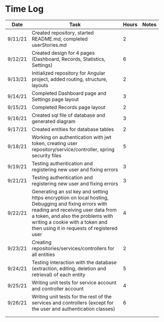 # Time Log

| Date | Task | Hours | Notes|
|------|------|-------|------|
| 9/11/21 | Created repository, started README.md, completed userStories.md | 2 |  |
| 9/12/21 | Created design for 4 pages (Dashboard, Records, Statistics, Settings) | 6 |  |
| 9/13/21 | Initialized repository for Angular project, added routing, structure, layouts | 2 | |
| 9/14/21 | Completed Dashboard page and Settings page layout | 3 |  |
| 9/15/21 | Completed Records page layout | 2 |  |
| 9/16/21 | Created sql file of database and generated diagram | 3 |  |
| 9/17/21 | Created entities for database tables | 2 | |
| 9/18/21 | Working on authentication with jwt token, creating user repository/service/controller, spring security files | 5 | |
| 9/19/21 | Testing authentication and registering new user and fixing errors | 3 |  |
| 9/21/21 | Testing authentication and registering new user and fixing errors | 3 |  |
| 9/22/21 | Generating an ssl key and setting https encryption on local hosting, Debugging and fixing errors with reading and receiving user data from a token, and also the problems with writing a cookie with a token and then using it in requests of registered user | 4 |  |
| 9/23/21 | Creating repositories/services/controllers for all entities | 2 |  |
| 9/24/21 | Testing interaction with the database (extraction, editing, deletion and retrieval) of each entity | 5 |  |
| 9/25/21 | Writing unit tests for service account and controller account | 4 |  |
| 9/26/21 | Writing unit tests for the rest of the services and controllers (except for the user and authentication classes) | 6 |  |
|  |  |  |  |
|  |  |  |  |


